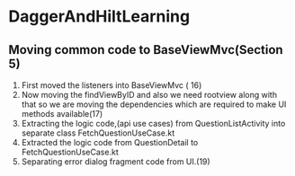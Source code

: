 # DaggerAndHiltLearning

## Moving common code to BaseViewMvc(Section 5)

1.  First moved the listeners into BaseViewMvc ( 16)
2.  Now moving the findViewByID and also we need rootview along with that so we are moving the dependencies which are required to make UI methods available(17)
3.  Extracting the logic code,(api use cases) from QuestionListActivity into separate class FetchQuestionUseCase.kt
4.  Extracted the logic code from QuestionDetail to FetchQuestionUseCase.kt
5.  Separating error dialog fragment code from UI.(19)